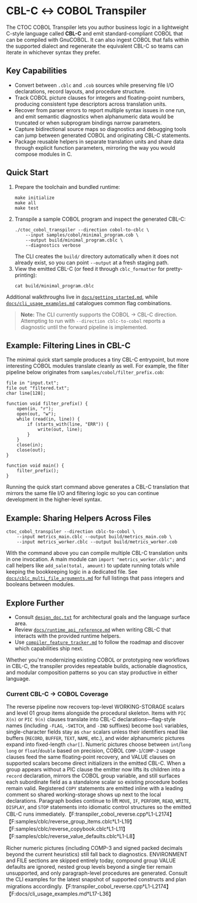 # CBL-C ↔ COBOL Transpiler

The CTOC COBOL Transpiler lets you author business logic in a lightweight C-style language called **CBL-C** and emit standard-compliant COBOL that can be compiled with GnuCOBOL. It can also ingest COBOL that falls within the supported dialect and regenerate the equivalent CBL-C so teams can iterate in whichever syntax they prefer.

## Key Capabilities

- Convert between `.cblc` and `.cob` sources while preserving file I/O declarations, record layouts, and procedure structure.
- Track COBOL picture clauses for integers and floating-point numbers, producing consistent type descriptors across translation units.
- Recover from parser errors to report multiple syntax issues in one run, and emit semantic diagnostics when alphanumeric data would be truncated or when subprogram bindings narrow parameters.
- Capture bidirectional source maps so diagnostics and debugging tools can jump between generated COBOL and originating CBL-C statements.
- Package reusable helpers in separate translation units and share data through explicit function parameters, mirroring the way you would compose modules in C.

## Quick Start

1. Prepare the toolchain and bundled runtime:
   ```
   make initialize
   make all
   make test
   ```
2. Transpile a sample COBOL program and inspect the generated CBL-C:
   ```
   ./ctoc_cobol_transpiler --direction cobol-to-cblc \
       --input samples/cobol/minimal_program.cob \
       --output build/minimal_program.cblc \
       --diagnostics verbose
   ```
   The CLI creates the `build/` directory automatically when it does not already exist, so you can point `--output` at a fresh staging path.
3. View the emitted CBL-C (or feed it through `cblc_formatter` for pretty-printing):
   ```
   cat build/minimal_program.cblc
   ```

Additional walkthroughs live in [`docs/getting_started.md`](docs/getting_started.md), while [`docs/cli_usage_examples.md`](docs/cli_usage_examples.md) catalogues common flag combinations.

> **Note:** The CLI currently supports the COBOL → CBL-C direction. Attempting to run with `--direction cblc-to-cobol` reports a diagnostic until the forward pipeline is implemented.

## Example: Filtering Lines in CBL-C

The minimal quick start sample produces a tiny CBL-C entrypoint, but more
interesting COBOL modules translate cleanly as well. For example, the filter
pipeline below originates from `samples/cobol/filter_prefix.cob`:

```cblc
file in "input.txt";
file out "filtered.txt";
char line[128];

function void filter_prefix() {
    open(in, "r");
    open(out, "w");
    while (read(in, line)) {
        if (starts_with(line, "ERR")) {
            write(out, line);
        }
    }
    close(in);
    close(out);
}

function void main() {
    filter_prefix();
}
```

Running the quick start command above generates a CBL-C translation that mirrors the same file I/O and filtering logic so you can continue development in the higher-level syntax.

## Example: Sharing Helpers Across Files

```text
ctoc_cobol_transpiler --direction cblc-to-cobol \
    --input metrics_main.cblc --output build/metrics_main.cob \
    --input metrics_worker.cblc --output build/metrics_worker.cob
```

With the command above you can compile multiple CBL-C translation units in one invocation. A main module can `import "metrics_worker.cblc";` and call helpers like `add_sale(total, amount)` to update running totals while keeping the bookkeeping logic in a dedicated file. See [`docs/cblc_multi_file_arguments.md`](docs/cblc_multi_file_arguments.md) for full listings that pass integers and booleans between modules.

## Explore Further

- Consult [`design_doc.txt`](design_doc.txt) for architectural goals and the language surface area.
- Review [`docs/runtime_api_reference.md`](docs/runtime_api_reference.md) when writing CBL-C that interacts with the provided runtime helpers.
- Use [`compiler_feature_tracker.md`](compiler_feature_tracker.md) to follow the roadmap and discover which capabilities ship next.

Whether you're modernizing existing COBOL or prototyping new workflows in CBL-C, the transpiler provides repeatable builds, actionable diagnostics, and modular composition patterns so you can stay productive in either language.

### Current CBL-C → COBOL Coverage

The reverse pipeline now recovers top-level WORKING-STORAGE scalars and level 01 group items alongside the procedural skeleton. Items with `PIC X(n)` or `PIC 9(n)` clauses translate into CBL-C declarations—flag-style names (including `-FLAG`, `-SWITCH`, and `-IND` suffixes) become `bool` variables, single-character fields stay as `char` scalars unless their identifiers read like buffers (`RECORD`, `BUFFER`, `TEXT`, `NAME`, etc.), and wider alphanumeric pictures expand into fixed-length `char[]`. Numeric pictures choose between `int`/`long long` or `float`/`double` based on precision, COBOL `COMP-1`/`COMP-2` usage clauses feed the same floating-point recovery, and VALUE clauses on supported scalars become direct initializers in the emitted CBL-C. When a group appears without a PIC clause the emitter now lifts its children into a `record` declaration, mirrors the COBOL group variable, and still surfaces each subordinate field as a standalone scalar so existing procedure bodies remain valid. Registered `COPY` statements are emitted inline with a leading comment so shared working-storage shows up next to the local declarations. Paragraph bodies continue to lift `MOVE`, `IF`, `PERFORM`, `READ`, `WRITE`, `DISPLAY`, and `STOP` statements into idiomatic control structures so the emitted CBL-C runs immediately.【F:transpiler_cobol_reverse.cpp†L1-L2174】【F:samples/cblc/reverse_group_items.cblc†L1-L19】【F:samples/cblc/reverse_copybook.cblc†L1-L11】【F:samples/cblc/reverse_value_defaults.cblc†L1-L8】

Richer numeric pictures (including COMP-3 and signed packed decimals beyond the current heuristics) still fall back to diagnostics. ENVIRONMENT and FILE sections are skipped entirely today, compound group VALUE defaults are ignored, nested group levels beyond a single tier remain unsupported, and only paragraph-level procedures are generated. Consult the CLI examples for the latest snapshot of supported constructs and plan migrations accordingly.【F:transpiler_cobol_reverse.cpp†L1-L2174】【F:docs/cli_usage_examples.md†L17-L36】
